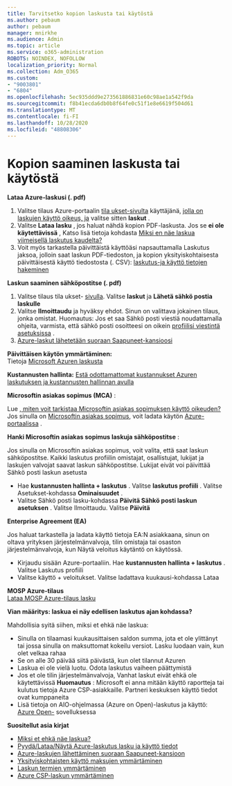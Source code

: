 ```yaml
---
title: Tarvitsetko kopion laskusta tai käytöstä
ms.author: pebaum
author: pebaum
manager: mnirkhe
ms.audience: Admin
ms.topic: article
ms.service: o365-administration
ROBOTS: NOINDEX, NOFOLLOW
localization_priority: Normal
ms.collection: Adm_O365
ms.custom:
- "9003801"
- "6804"
ms.openlocfilehash: 5ec935ddd9e273561886831e60c98ae1a542f9da
ms.sourcegitcommit: f8b41ecda6db0b8f64fe0c51f1e8e6619f504d61
ms.translationtype: MT
ms.contentlocale: fi-FI
ms.lasthandoff: 10/28/2020
ms.locfileid: "48808306"
---
```

# <a name="get-a-copy-of-your-bill-or-usage"></a>Kopion saaminen laskusta tai käytöstä

**Lataa Azure-laskusi (. pdf)**

1. Valitse tilaus Azure-portaalin [tila ukset-sivulta](https://portal.azure.com/#blade/Microsoft_Azure_Billing/SubscriptionsBlade) käyttäjänä, [jolla on laskujen käyttö oikeus, ja](https://docs.microsoft.com/azure/cost-management-billing/manage/manage-billing-access?WT.mc_id=Portal-Microsoft_Azure_Support) valitse sitten **laskut** .
2. Valitse **Lataa lasku** , jos haluat nähdä kopion PDF-laskusta. Jos se **ei ole käytettävissä** , Katso lisä tietoja kohdasta [Miksi en näe laskua viimeisellä laskutus kaudelta?](https://docs.microsoft.com/azure/cost-management-billing/manage/download-azure-invoice-daily-usage-date?WT.mc_id=Portal-Microsoft_Azure_Support#noinvoice)
3. Voit myös tarkastella päivittäistä käyttöäsi napsauttamalla Laskutus jaksoa, jolloin saat laskun PDF-tiedoston, ja kopion yksityiskohtaisesta päivittäisestä käyttö tiedostosta (. CSV): [laskutus-ja käyttö tietojen hakeminen](https://docs.microsoft.com/azure/cost-management-billing/manage/download-azure-invoice-daily-usage-date?WT.mc_id=Portal-Microsoft_Azure_Support)

**Laskun saaminen sähköpostitse (. pdf)**

1. Valitse tilaus tila ukset- [sivulla](https://ms.portal.azure.com/#blade/Microsoft_Azure_Billing/SubscriptionsBlade). Valitse **laskut** ja **Lähetä sähkö postia laskulle**
2. Valitse **Ilmoittaudu** ja hyväksy ehdot. Sinun on valittava jokainen tilaus, jonka omistat. Huomautus: Jos et saa Sähkö posti viestiä noudattamalla ohjeita, varmista, että sähkö posti osoitteesi on oikein [profiilisi viestintä asetuksissa](https://account.windowsazure.com/profile) .
3. [Azure-laskut lähetetään suoraan Saapuneet-kansioosi](https://azure.microsoft.com/blog/azure-email-invoices/)

**Päivittäisen käytön ymmärtäminen:**  
 Tietoja [Microsoft Azuren laskusta](https://docs.microsoft.com/azure/cost-management-billing/understand/review-individual-bill?WT.mc_id=Portal-Microsoft_Azure_Support)  

**Kustannusten hallinta:** [Estä odottamattomat kustannukset Azuren laskutuksen ja kustannusten hallinnan avulla](https://docs.microsoft.com/azure/cost-management-billing/manage/getting-started?WT.mc_id=Portal-Microsoft_Azure_Support)  

**Microsoftin asiakas sopimus (MCA)** :

Lue  [, miten voit tarkistaa Microsoftin asiakas sopimuksen käyttö oikeuden?](https://docs.microsoft.com/azure/cost-management-billing/manage/download-azure-invoice-daily-usage-date?WT.mc_id=Portal-Microsoft_Azure_Support#check-access-to-a-microsoft-customer-agreement)  
Jos sinulla on [Microsoftin asiakas sopimus](https://docs.microsoft.com/azure/cost-management-billing/manage/download-azure-invoice-daily-usage-date?WT.mc_id=Portal-Microsoft_Azure_Support#check-access-to-a-microsoft-customer-agreement), voit ladata käytön [Azure-portaalissa](https://portal.azure.com/) .

**Hanki Microsoftin asiakas sopimus laskuja sähköpostitse** :

Jos sinulla on Microsoftin asiakas sopimus, voit valita, että saat laskun sähköpostitse. Kaikki laskutus profiilin omistajat, osallistujat, lukijat ja laskujen valvojat saavat laskun sähköpostitse. Lukijat eivät voi päivittää Sähkö posti laskun asetusta

- Hae **kustannusten hallinta + laskutus** . Valitse **laskutus profiili** . Valitse Asetukset-kohdassa **Ominaisuudet** .
- Valitse Sähkö posti lasku-kohdassa **Päivitä Sähkö posti laskun asetuksen** . Valitse Ilmoittaudu. Valitse **Päivitä**

**Enterprise Agreement (EA)**

Jos haluat tarkastella ja ladata käyttö tietoja EA:N asiakkaana, sinun on oltava yrityksen järjestelmänvalvoja, tilin omistaja tai osaston järjestelmänvalvoja, kun Näytä veloitus käytäntö on käytössä.

- Kirjaudu sisään Azure-portaaliin. Hae **kustannusten hallinta + laskutus** . Valitse Laskutus profiili
- Valitse käyttö + veloitukset. Valitse ladattava kuukausi-kohdassa Lataa

**MOSP Azure-tilaus**  
[Lataa MOSP Azure-tilaus lasku](https://docs.microsoft.com/azure/cost-management-billing/understand/download-azure-invoice?WT.mc_id=Portal-Microsoft_Azure_Support#download-your-mosp-azure-subscription-invoice)

**Vian määritys: laskua ei näy edellisen laskutus ajan kohdassa?**

Mahdollisia syitä siihen, miksi et ehkä näe laskua:

- Sinulla on tilaamasi kuukausittaisen saldon summa, jota et ole ylittänyt tai jossa sinulla on maksuttomat kokeilu versiot. Lasku luodaan vain, kun olet velkaa rahaa
- Se on alle 30 päivää siitä päivästä, kun olet tilannut Azuren
- Laskua ei ole vielä luotu. Odota laskutus vaiheen päättymistä
- Jos et ole tilin järjestelmänvalvoja, Vanhat laskut eivät ehkä ole käytettävissä **Huomautus** : Microsoft ei anna mitään käyttö raportteja tai kulutus tietoja Azure CSP-asiakkaille. Partneri keskuksen käyttö tiedot ovat kumppaneita
- Lisä tietoja on AIO-ohjelmassa (Azure on Open)-laskutus ja käyttö: [Azure Open-](https://azure.microsoft.com/offers/ms-azr-0111p/) sovelluksessa

**Suositellut asia kirjat**

- [Miksi et ehkä näe laskua?](https://docs.microsoft.com/azure/cost-management-billing/understand/download-azure-invoice?WT.mc_id=Portal-Microsoft_Azure_Support#noinvoice)
- [Pyydä/Lataa/Näytä Azure-laskutus lasku ja käyttö tiedot](https://docs.microsoft.com/azure/cost-management-billing/manage/download-azure-invoice-daily-usage-date?WT.mc_id=Portal-Microsoft_Azure_Support)
- [Azure-laskujen lähettäminen suoraan Saapuneet-kansioon](https://docs.microsoft.com/azure/cost-management-billing/manage/download-azure-invoice-daily-usage-date?WT.mc_id=Portal-Microsoft_Azure_Support)
- [Yksityiskohtaisten käyttö maksujen ymmärtäminen](https://docs.microsoft.com/azure/cost-management-billing/understand/review-individual-bill?WT.mc_id=Portal-Microsoft_Azure_Support#csv)
- [Laskun termien ymmärtäminen](https://docs.microsoft.com/azure/cost-management-billing/understand/understand-invoice?WT.mc_id=Portal-Microsoft_Azure_Support)
- [Azure CSP-laskun ymmärtäminen](https://docs.microsoft.com/partner-center/azure-plan-lp?WT.mc_id=Portal-Microsoft_Azure_Support)

